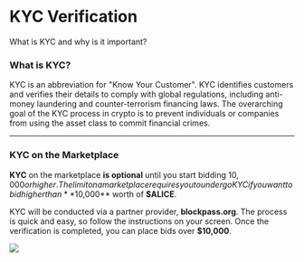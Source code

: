 # KYC Verification

What is KYC and why is it important?

### **What is KYC?** <a href="#what-is-kyc" id="what-is-kyc"></a>

KYC is an abbreviation for "Know Your Customer". KYC identifies customers and verifies their details to comply with global regulations, including anti-money laundering and counter-terrorism financing laws. The overarching goal of the KYC process in crypto is to prevent individuals or companies from using the asset class to commit financial crimes.

***

### KYC on the Marketplace <a href="#title-text" id="title-text"></a>

**KYC** on the marketplace **is optional** until you start bidding $10,000 or higher. The limit on a marketplace requires you to undergo KYC if you want to bid higher than **$10,000** worth of **$ALICE**.

KYC will be conducted via a partner provider, **blockpass.org**. The process is quick and easy, so follow the instructions on your screen. Once the verification is completed, you can place bids over **$10,000**.

![](https://docs.myneighboralice.com/\~gitbook/image?url=https:%2F%2F1569250206-files.gitbook.io%2F%7E%2Ffiles%2Fv0%2Fb%2Fgitbook-x-prod.appspot.com%2Fo%2Fspaces%252FXck6SHo8BKdm45wALVA1%252Fuploads%252Frw1QqStv7yqe6b6iXYLx%252F1%2520%287%29.png%3Falt=media%26token=0730c650-0a30-4c8f-bca1-d961eabe3fe6\&width=768\&dpr=4\&quality=100\&sign=ab22d75c03b349d84b63a44e0d401771d0d5d033180b5c2e6487594db2fb2ea4)
